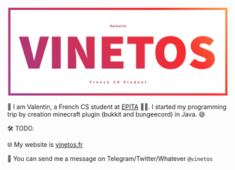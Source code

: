 <p align="center">
  <img width="500px" src="https://raw.githubusercontent.com/Vinetos/Vinetos/master/Vinetos%20Banner.png">
</p>
<!--
**Vinetos/Vinetos** is a ✨ _special_ ✨ repository because its `README.md` (this file) appears on your GitHub profile.
-->

:wave: I am Valentin, a French CS student at [EPITA](https://www.epita.fr/en/) 👨‍🎓. I started my programming trip by creation minecraft plugin (bukkit and bungeecord) in Java. :smile:

🛠 TODO.

🌐 My website is [vinetos.fr](https://vinetos.fr)

💬 You can send me a message on Telegram/Twitter/Whatever `@vinetos`
